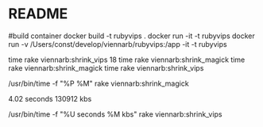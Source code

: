 
#
# README

#build container
docker build -t rubyvips .
docker run -it -t rubyvips
docker run -v /Users/const/develop/viennarb/rubyvips:/app -it -t rubyvips 


time rake viennarb:shrink_vips
18  time rake viennarb:shrink_magick
time rake viennarb:shrink_magick
time rake viennarb:shrink_vips

/usr/bin/time -f "%P %M" rake viennarb:shrink_magick

4.02 seconds 130912 kbs

 /usr/bin/time -f "%U seconds %M kbs" rake viennarb:shrink_vips